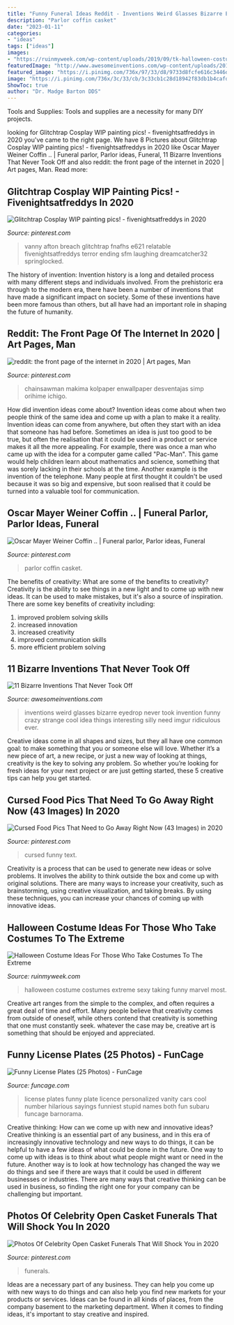```yaml
---
title: "Funny Funeral Ideas Reddit - Inventions Weird Glasses Bizarre Eyedrop Never Took Invention Funny Crazy Strange Cool Idea Things Interesting Silly Need Imgur Ridiculous Ever"
description: "Parlor coffin casket"
date: "2023-01-11"
categories:
- "ideas"
tags: ["ideas"]
images:
- "https://ruinmyweek.com/wp-content/uploads/2019/09/tk-halloween-costume-ideas-for-people-who-like-taking-their-costumes-to-the-extreme-21.jpg"
featuredImage: "http://www.awesomeinventions.com/wp-content/uploads/2016/04/weird-inventions-eyedrop-glasses.jpg"
featured_image: "https://i.pinimg.com/736x/97/33/d8/9733d8fcfe616c3446d7a78bdaa50559.jpg"
image: "https://i.pinimg.com/736x/3c/33/cb/3c33cb1c28d18942f83db1b4cafdce7f--oscar-mayer-weiner.jpg"
ShowToc: true
author: "Dr. Madge Barton DDS"
---
```



Tools and Supplies:
Tools and supplies are a necessity for many DIY projects.

	

		
looking for Glitchtrap Cosplay WIP painting pics! - fivenightsatfreddys in 2020 you've came to the right page. We have 8 Pictures about Glitchtrap Cosplay WIP painting pics! - fivenightsatfreddys in 2020 like Oscar Mayer Weiner Coffin .. | Funeral parlor, Parlor ideas, Funeral, 11 Bizarre Inventions That Never Took Off and also reddit: the front page of the internet in 2020 | Art pages, Man. Read more:
		
    
## Glitchtrap Cosplay WIP Painting Pics! - Fivenightsatfreddys In 2020

<img loading=lazy src="https://i.pinimg.com/736x/42/d0/18/42d0180e030cb95cc27a629b7793a798.jpg" onerror="this.onerror=null;this.src='https://tse3.mm.bing.net/th?id=OIP.4LdtMlO8rJmnqSn0EWMYhAHaOe&amp;pid=15.1';" alt="Glitchtrap Cosplay WIP painting pics! - fivenightsatfreddys in 2020">

_Source: pinterest.com_

>vanny afton breach glitchtrap fnafhs e621 relatable fivenightsatfreddys terror ending sfm laughing dreamcatcher32 springlocked. 

	

The history of invention:
Invention history is a long and detailed process with many different steps and individuals involved. From the prehistoric era through to the modern era, there have been a number of inventions that have made a significant impact on society. Some of these inventions have been more famous than others, but all have had an important role in shaping the future of humanity.

    
## Reddit: The Front Page Of The Internet In 2020 | Art Pages, Man

<img loading=lazy src="https://i.pinimg.com/736x/96/a2/23/96a2235070ec8ccdbf61eab4e326ccea.jpg" onerror="this.onerror=null;this.src='https://tse4.mm.bing.net/th?id=OIP.PZERrUPmb-055G4qdY-nMgHaO0&amp;pid=15.1';" alt="reddit: the front page of the internet in 2020 | Art pages, Man">

_Source: pinterest.com_

>chainsawman makima kolpaper enwallpaper desventajas simp orihime ichigo. 

	

How did invention ideas come about?
Invention ideas come about when two people think of the same idea and come up with a plan to make it a reality. Invention ideas can come from anywhere, but often they start with an idea that someone has had before. Sometimes an idea is just too good to be true, but often the realisation that it could be used in a product or service makes it all the more appealing. For example, there was once a man who came up with the idea for a computer game called "Pac-Man". This game would help children learn about mathematics and science, something that was sorely lacking in their schools at the time. Another example is the invention of the telephone. Many people at first thought it couldn't be used because it was so big and expensive, but soon realised that it could be turned into a valuable tool for communication.

    
## Oscar Mayer Weiner Coffin .. | Funeral Parlor, Parlor Ideas, Funeral

<img loading=lazy src="https://i.pinimg.com/736x/3c/33/cb/3c33cb1c28d18942f83db1b4cafdce7f--oscar-mayer-weiner.jpg" onerror="this.onerror=null;this.src='https://tse2.mm.bing.net/th?id=OIP.jV3PWQxzsVmLUKe9A08bjQHaGL&amp;pid=15.1';" alt="Oscar Mayer Weiner Coffin .. | Funeral parlor, Parlor ideas, Funeral">

_Source: pinterest.com_

>parlor coffin casket. 

	

The benefits of creativity: What are some of the benefits to creativity?
Creativity is the ability to see things in a new light and to come up with new ideas. It can be used to make mistakes, but it's also a source of inspiration. There are some key benefits of creativity including: 
1. improved problem solving skills 
2. increased innovation 
3. increased creativity 
4. improved communication skills 
5. more efficient problem solving 

    
## 11 Bizarre Inventions That Never Took Off

<img loading=lazy src="http://www.awesomeinventions.com/wp-content/uploads/2016/04/weird-inventions-eyedrop-glasses.jpg" onerror="this.onerror=null;this.src='https://tse3.mm.bing.net/th?id=OIP.GguCfzm3bYlU3U3pFc_pggDUEm&amp;pid=15.1';" alt="11 Bizarre Inventions That Never Took Off">

_Source: awesomeinventions.com_

>inventions weird glasses bizarre eyedrop never took invention funny crazy strange cool idea things interesting silly need imgur ridiculous ever. 

	

Creative ideas come in all shapes and sizes, but they all have one common goal: to make something that you or someone else will love. Whether it’s a new piece of art, a new recipe, or just a new way of looking at things, creativity is the key to solving any problem. So whether you’re looking for fresh ideas for your next project or are just getting started, these 5 creative tips can help you get started.

    
## Cursed Food Pics That Need To Go Away Right Now (43 Images) In 2020

<img loading=lazy src="https://i.pinimg.com/736x/97/33/d8/9733d8fcfe616c3446d7a78bdaa50559.jpg" onerror="this.onerror=null;this.src='https://tse4.mm.bing.net/th?id=OIP.wnsYVE6fw82rbd9urBgEFQHaJc&amp;pid=15.1';" alt="Cursed Food Pics That Need to Go Away Right Now (43 Images) in 2020">

_Source: pinterest.com_

>cursed funny text. 

	

Creativity is a process that can be used to generate new ideas or solve problems. It involves the ability to think outside the box and come up with original solutions. There are many ways to increase your creativity, such as brainstorming, using creative visualization, and taking breaks. By using these techniques, you can increase your chances of coming up with innovative ideas.

    
## Halloween Costume Ideas For Those Who Take Costumes To The Extreme

<img loading=lazy src="https://ruinmyweek.com/wp-content/uploads/2019/09/tk-halloween-costume-ideas-for-people-who-like-taking-their-costumes-to-the-extreme-21.jpg" onerror="this.onerror=null;this.src='https://tse4.mm.bing.net/th?id=OIP.tWa7Xx9GKxXy-Kq5Z4VnYAHaJ4&amp;pid=15.1';" alt="Halloween Costume Ideas For Those Who Take Costumes To The Extreme">

_Source: ruinmyweek.com_

>halloween costume costumes extreme sexy taking funny marvel most. 

	

Creative art ranges from the simple to the complex, and often requires a great deal of time and effort. Many people believe that creativity comes from outside of oneself, while others contend that creativity is something that one must constantly seek. whatever the case may be, creative art is something that should be enjoyed and appreciated.

    
## Funny License Plates (25 Photos) - FunCage

<img loading=lazy src="http://www.funcage.com/blog/wp-content/uploads/2013/09/Funny-License-Plates-017.jpg" onerror="this.onerror=null;this.src='https://tse4.mm.bing.net/th?id=OIP.RRe6V3O72AH4h7QUirWrDAHaJ4&amp;pid=15.1';" alt="Funny License Plates (25 Photos) - FunCage">

_Source: funcage.com_

>license plates funny plate licence personalized vanity cars cool number hilarious sayings funniest stupid names both fun subaru funcage barnorama. 

	

Creative thinking: How can we come up with new and innovative ideas?
Creative thinking is an essential part of any business, and in this era of increasingly innovative technology and new ways to do things, it can be helpful to have a few ideas of what could be done in the future. One way to come up with ideas is to think about what people might want or need in the future. Another way is to look at how technology has changed the way we do things and see if there are ways that it could be used in different businesses or industries. There are many ways that creative thinking can be used in business, so finding the right one for your company can be challenging but important.

    
## Photos Of Celebrity Open Casket Funerals That Will Shock You In 2020

<img loading=lazy src="https://i.pinimg.com/736x/cf/24/8f/cf248fb21bc8c881b7d4503d3fd3fe2f.jpg" onerror="this.onerror=null;this.src='https://tse4.mm.bing.net/th?id=OIP.8ZsG0gZ29TkYDplcS7c4ZgHaLK&amp;pid=15.1';" alt="Photos Of Celebrity Open Casket Funerals That Will Shock You in 2020">

_Source: pinterest.com_

>funerals. 

	

Ideas are a necessary part of any business. They can help you come up with new ways to do things and can also help you find new markets for your products or services. Ideas can be found in all kinds of places, from the company basement to the marketing department. When it comes to finding ideas, it's important to stay creative and inspired.


